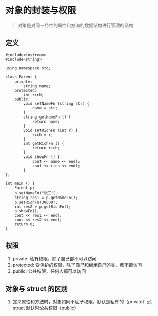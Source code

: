 
# 对象的封装与权限
> 对象是对同一特性的属性和方法的数据结构进行管理的结构

## 定义

```
#include<iostream>
#include<string>

using namespace std;

class Parent {
    private: 
        string name;
    protected: 
        int rich;
    public: 
        void setNameFn (string str) {
            name = str;
        }
        string getNameFn () {
            return name;
        }
        void setRichFn (int r) {
            rich = r;
        }
        int getRichFn () {
            return rich;
        }
        void showFn () {
            cout << name << endl;
            cout << rich << endl;
        }
};

int main () {
    Parent p;
    p.setNameFn("张三");
    string res1 = p.getNameFn();
    p.setRichFn(30000);
    int res2 = p.getRichFn();
    p.showFn();
    cout << res1 << endl;
    cout << res2 << endl;
    return 0;
}
```

## 权限
1. private: 私有权限，除了自己都不可以访问
2. protected: 受保护的权限，除了自己和继承自己的类，都不能访问
3. public: 公共权限，任何人都可以访问

## 对象与 struct 的区别
1. 定义属性和方法时，对象如同不赋予权限，默认是私有的（private）;而 struct 默认时公共权限（public）